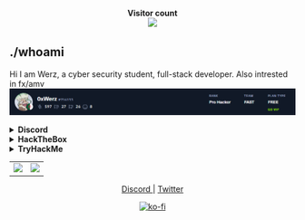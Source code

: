 

<p align="center"> 
  <b>Visitor count </b><br>
  <img src="https://profile-counter.glitch.me/0xwerz/count.svg" />
       </p>

      

      
## ./whoami

Hi I am Werz, a cyber security student, full-stack developer. Also intrested in fx/amv
![image](./assets/htb-banner.png)


<details>
  <summary><b>Discord</b></summary>
  
  <a href="https://discordapp.com/users/529705298802245633">
<img height="80px" src="https://discord.c99.nl/widget/theme-3/529705298802245633.png">
  </a>
<br></br>
    </details>

<details>
  <summary><b>HackTheBox</b></summary>

  <a href="https://app.hackthebox.eu/profile/716133">
<img src="https://www.hackthebox.com/badge/image/716133" alt="Hack The Box">
  </a>
  <br></br>
  </details>
  
  <details>
  <summary><b>TryHackMe</b></summary>

  <a href="https://tryhackme.com/p/razewerz">
<img src="https://tryhackme-badges.s3.amazonaws.com/razewerz.png" alt="TryHackMe">
  </a>
  <br></br>
  </details>


<table>
  <tr>
    <td align="center" style="padding=0;width=50%;">
      <img src="https://github-readme-stats.vercel.app/api/?username=0xWerz&title_color=4F8CC9&text_color=9f9f9f&show_icons=true&bg_color=00000000&hide_border=true&icon_color=4F8CC9&hide_title=true&count_private=true" />
    </td>
    <td align="center" style="padding=0;width=50%;">
      <img src="https://github-readme-stats.vercel.app/api/top-langs/?username=0xWerz&title_color=4F8CC9&text_color=9f9f9f&layout=compact&show_icons=true&bg_color=00000000&hide_border=true&icon_color=00000000&count_private=true" />
    </td>
  </tr>
</table>
</p>

<p align="center">
    <a href="https://discord.gg/n6G62mEdR3">Discord </a> | <a href="https://twitter.com/cyberwerz">Twitter</a>
</p>


<p align="center">
  <a href="https://www.buymeacoffee.com/werz" target="_blank">
    <img height="36" style="border:0px;height:36px;" src="https://f1feederseriesdotcom.files.wordpress.com/2021/09/bmc-button-1.png?w=240" border='0' alt='ko-fi' />
  </a>
</p>

